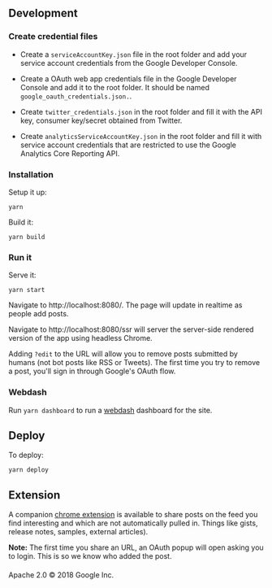 ## Development

### Create credential files

- Create a `serviceAccountKey.json` file in the root folder and add your service
account credentials from the Google Developer Console.

- Create a OAuth web app credentials file in the Google Developer Console and
add it to the root folder. It should be named `google_oauth_credentials.json.`.

- Create `twitter_credentials.json` in the root folder and fill it with the API
key, consumer key/secret obtained from Twitter.

- Create `analyticsServiceAccountKey.json` in the root folder and fill it with
service account credentials that are restricted to use the Google Analytics
Core Reporting API.

### Installation

Setup it up:

```
yarn
```

Build it:

```
yarn build
```

### Run it

Serve it:

```
yarn start
```

Navigate to http://localhost:8080/. The page will update in realtime as people
add posts.

Navigate to http://localhost:8080/ssr will server the server-side rendered version of the app
using headless Chrome.

Adding `?edit` to the URL will allow you to remove posts submitted by humans (not bot posts like
RSS or Tweets). The first time you try to remove a post, you'll sign in through Google's OAuth flow.

### Webdash

Run `yarn dashboard` to run a [webdash](https://webdash.xyz/) dashboard for the site.

## Deploy

To deploy:

```
yarn deploy
```

## Extension

A companion [chrome extension](https://chrome.google.com/webstore/detail/dev-web-firehose/eimdpjkdpfcbochbgfaadbpgpoaplhja) is available to share posts on the feed you find interesting and which
are not automatically pulled in. Things like gists, release notes, samples,
external articles).

**Note:** The first time you share an URL, an OAuth popup will open asking you to login. This is so we know who added the post.

####

Apache 2.0 © 2018 Google Inc.
